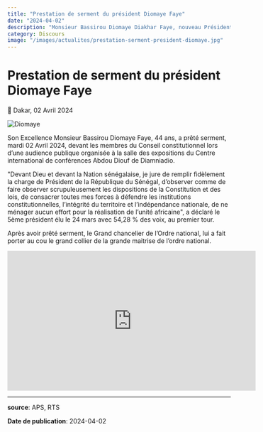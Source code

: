 ```yaml
---
title: "Prestation de serment du président Diomaye Faye"
date: "2024-04-02"
description: "Monsieur Bassirou Diomaye Diakhar Faye, nouveau Président de la République, a prêté serment ce 02 Avril 2024"
category: Discours
image: "/images/actualites/prestation-serment-president-diomaye.jpg"
---
```


# Prestation de serment du président Diomaye Faye

📅 Dakar, 02 Avril 2024

<img src="/images/actualites/prestation-serment-president-diomaye.jpg" alt="Diomaye" loading="lazy" fetchpriority="high">

Son Excellence Monsieur Bassirou Diomaye Faye, 44 ans, a prêté serment, mardi 02 Avril 2024, devant les membres du Conseil constitutionnel lors d’une audience publique organisée à la salle des expositions du Centre international de conférences Abdou Diouf de Diamniadio.

"Devant Dieu et devant la Nation sénégalaise, je jure de remplir fidèlement la charge de Président de la République du Sénégal, d’observer comme de faire observer scrupuleusement les dispositions de la Constitution et des lois, de consacrer toutes mes forces à défendre les institutions constitutionnelles, l’intégrité du territoire et l’indépendance nationale, de ne ménager aucun effort pour la réalisation de l’unité africaine", a déclaré le 5ème président élu le 24 mars avec 54,28 % des voix, au premier tour.

Après avoir prêté serment, le Grand chancelier de l’Ordre national, lui a fait porter au cou le grand collier de la grande maitrise de l’ordre national.

<iframe class="video" width="560" height="315" src="https://www.youtube.com/embed/58ek6dOGayo?rel=0&modestbranding=1&origin=https://www.vie-publique.sn" frameborder="0" allow="autoplay; encrypted-media" allowfullscreen></iframe>

---

**source**: APS, RTS

**Date de publication**: 2024-04-02
